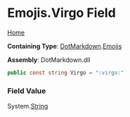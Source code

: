 # Emojis\.Virgo Field

[Home](../../../README.md)

**Containing Type**: [DotMarkdown](../../README.md)\.[Emojis](../README.md)

**Assembly**: DotMarkdown\.dll

```csharp
public const string Virgo = ":virgo:"
```

### Field Value

System\.[String](https://docs.microsoft.com/en-us/dotnet/api/system.string)